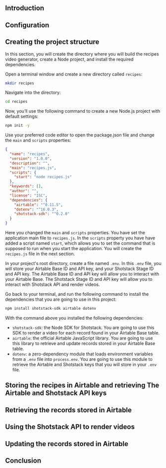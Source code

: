 ## Introduction


## Configuration


## Creating the project structure

In this section, you will create the directory where you will build the recipes video generator, create a Node project, and install the required dependencies.

Open a terminal window and create a new directory called `recipes`:

```bash
mkdir recipes
```

Navigate into the directory:

```bash
cd recipes
```

Now, you’ll use the following command to create a new Node.js project with default settings:

```bash
npm init -y
```

Use your preferred code editor to open the package.json file and change the `main` and `scripts` properties:

```json
{
  "name": "recipes",
  "version": "1.0.0",
  "description": "",
  "main": "recipes.js",
  "scripts": {
    "start": "node recipes.js"
  },
  "keywords": [],
  "author": "",
  "license": "ISC",
  "dependencies": {
    "airtable": "^0.11.5",
    "dotenv": "^16.0.3",
    "shotstack-sdk": "^0.2.0"
  }
}
```

Here you changed the `main` and `scripts` properties. You have set the application main file to `recipes.js`. In the `scripts` property you have have added a script named `start`, which allows you to set the command that is supposed to run when you start the application. You will create the `recipes.js` file in the next section.

In your project's root directory, create a file named `.env`. In this `.env` file, you will store your Airtable Base ID and API key, and your Shotstack Stage ID and API key. The Airtable Base ID and API key will allow you to interact with your Airtable Base. The Shotstack Stage ID and API key will allow you to interact with Shotstack API and render videos.

Go back to your terminal, and run the following command to install the dependencies that you are going to use in this project:

```bash
npm install shotstack-sdk airtable dotenv
```

With the command above you installed the following dependencies:
- `shotstack-sdk`: the Node SDK for Shotstack. You are going to use this SDK to render a video for each record found in your Airtable Base table. 
- `airtable`: the official Airtable JavaScript library. You are going to use this library to retrieve and update records stored in your Airtable Base table.
- `dotenv`: a zero-dependency module that loads environment variables from a `.env` file into  `process.env`. You are going to use this module to retrieve the Airtable and Shotstack keys that you will store in your `.env` file.


## Storing the recipes in Airtable and retrieving The Airtable and Shotstack API keys



## Retrieving the records stored in Airtable



## Using the Shotstack API to render videos



## Updating the records stored in Airtable



## Conclusion
